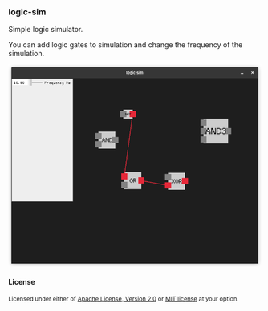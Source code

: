 ### logic-sim

Simple logic simulator.

You can add logic gates to simulation and change the frequency of the simulation.

![screenshot](/screenshot.png)

#### License

<sup>
Licensed under either of <a href="LICENSE-APACHE">Apache License, Version
2.0</a> or <a href="LICENSE-MIT">MIT license</a> at your option.
</sup>
